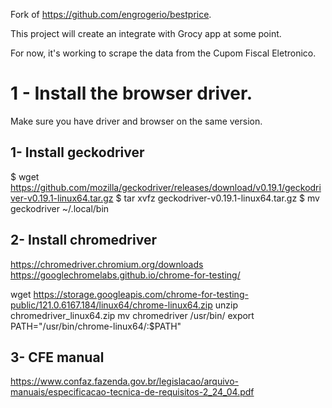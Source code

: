 Fork of https://github.com/engrogerio/bestprice.

This project will create an integrate with Grocy app at some point.

For now, it's working to scrape the data from the Cupom Fiscal Eletronico. 

# 1 - Install the browser driver.
Make sure you have driver and browser on the same version.

## 1- Install geckodriver

$ wget https://github.com/mozilla/geckodriver/releases/download/v0.19.1/geckodriver-v0.19.1-linux64.tar.gz
$ tar xvfz geckodriver-v0.19.1-linux64.tar.gz
$ mv geckodriver ~/.local/bin

## 2- Install chromedriver
https://chromedriver.chromium.org/downloads
https://googlechromelabs.github.io/chrome-for-testing/

wget https://storage.googleapis.com/chrome-for-testing-public/121.0.6167.184/linux64/chrome-linux64.zip
unzip chromedriver_linux64.zip
mv chromedriver /usr/bin/
export PATH="/usr/bin/chrome-linux64/:$PATH"

## 3- CFE manual 
https://www.confaz.fazenda.gov.br/legislacao/arquivo-manuais/especificacao-tecnica-de-requisitos-2_24_04.pdf